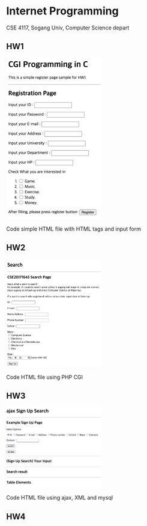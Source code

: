 # Internet Programming
CSE 4117, Sogang Univ, Computer Science depart

## HW1
<img src="./images/HW1.png" width="50%" height="50%">

Code simple HTML file with HTML tags and input form

## HW2
<img src="./images/HW2.png" width="50%" height="50%">

Code HTML file using PHP CGI

## HW3
<img src="./images/HW3.png" width="50%" height="50%">

Code HTML file using ajax, XML and mysql

## HW4

